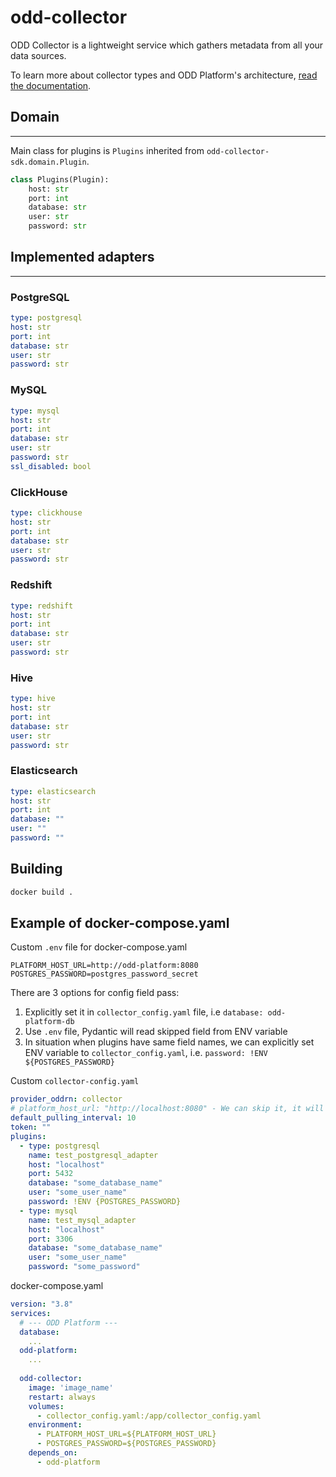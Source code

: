 # odd-collector
ODD Collector is a lightweight service which gathers metadata from all your data sources.

To learn more about collector types and ODD Platform's architecture, [read the documentation](https://docs.opendatadiscovery.org/architecture).

## Domain
___
Main class for plugins is `Plugins` inherited from `odd-collector-sdk.domain.Plugin`. 
```python
class Plugins(Plugin):
    host: str
    port: int
    database: str
    user: str
    password: str
```

## Implemented adapters
___
### __PostgreSQL__
```yaml
type: postgresql
host: str
port: int
database: str
user: str
password: str
```
### __MySQL__
```yaml
type: mysql
host: str
port: int
database: str
user: str
password: str
ssl_disabled: bool
```
### __ClickHouse__
```yaml
type: clickhouse
host: str
port: int
database: str
user: str
password: str
```
### __Redshift__
```yaml
type: redshift
host: str
port: int
database: str
user: str
password: str
```
### __Hive__
```yaml
type: hive
host: str
port: int
database: str
user: str
password: str
```
### __Elasticsearch__
```yaml
type: elasticsearch
host: str
port: int
database: ""
user: ""
password: ""
```

## Building
```bash
docker build .
```

## Example of docker-compose.yaml
Custom `.env` file for docker-compose.yaml
```
PLATFORM_HOST_URL=http://odd-platform:8080
POSTGRES_PASSWORD=postgres_password_secret
```

There are 3 options for config field pass:
1. Explicitly set it in `collector_config.yaml` file, i.e `database: odd-platform-db`
2. Use `.env` file, Pydantic will read skipped field from ENV variable
3. In situation when plugins have same field names, we can  explicitly set ENV variable to `collector_config.yaml`, i.e. `password: !ENV ${POSTGRES_PASSWORD}`

Custom `collector-config.yaml`
```yaml
provider_oddrn: collector
# platform_host_url: "http://localhost:8080" - We can skip it, it will be takern by pydantic from ENV variables
default_pulling_interval: 10
token: ""
plugins:
  - type: postgresql
    name: test_postgresql_adapter
    host: "localhost"
    port: 5432
    database: "some_database_name"
    user: "some_user_name"
    password: !ENV {POSTGRES_PASSWORD}
  - type: mysql
    name: test_mysql_adapter
    host: "localhost"
    port: 3306
    database: "some_database_name"
    user: "some_user_name"
    password: "some_password"
```

docker-compose.yaml
```yaml
version: "3.8"
services:
  # --- ODD Platform ---
  database:
    ...
  odd-platform:
    ...
  
  odd-collector:
    image: 'image_name'
    restart: always
    volumes:
      - collector_config.yaml:/app/collector_config.yaml
    environment:
      - PLATFORM_HOST_URL=${PLATFORM_HOST_URL}
      - POSTGRES_PASSWORD=${POSTGRES_PASSWORD}
    depends_on:
      - odd-platform
```
